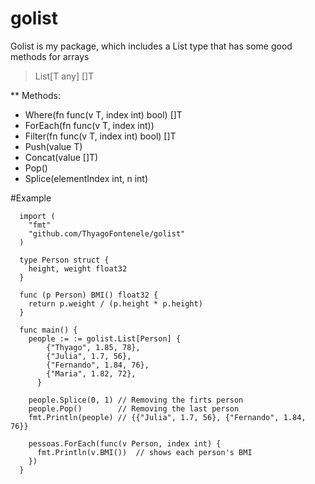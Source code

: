# golist

Golist is my package, which includes a List type that has some good methods for arrays

> List[T any] []T

** Methods:
- Where(fn func(v T, index int) bool) []T
- ForEach(fn func(v T, index int))
- Filter(fn func(v T, index int) bool) []T
- Push(value T)
- Concat(value []T)
- Pop()
- Splice(elementIndex int, n int)

#Example
```
  import (
  	"fmt"
   	"github.com/ThyagoFontenele/golist"
  )
  
  type Person struct {
  	height, weight float32
  }
  
  func (p Person) BMI() float32 {
  	return p.weight / (p.height * p.height)
  }
  
  func main() {
    people := := golist.List[Person] {
  		{"Thyago", 1.85, 78},
  		{"Julia", 1.7, 56},
  		{"Fernando", 1.84, 76},
  		{"Maria", 1.82, 72},
	  }           

    people.Splice(0, 1) // Removing the firts person
    people.Pop()        // Removing the last person
    fmt.Println(people) // {{"Julia", 1.7, 56}, {"Fernando", 1.84, 76}}
    
    pessoas.ForEach(func(v Person, index int) {
      fmt.Println(v.BMI())  // shows each person's BMI
    })
  }
```
